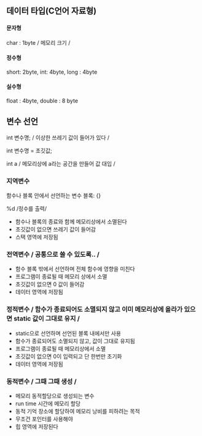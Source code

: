 ## 데이터 타입(C언어 자료형)

#### 문자형 
char : 1byte / 메모리 크기 /

#### 정수형 
short: 2byte, int: 4byte, long : 4byte

#### 실수형 
float : 4byte, double : 8 byte

## 변수 선언
int 변수명; / 이상한 쓰레기 값이 들어가 있다 /

int 변수명 = 초깃값;

int a / 메모리상에 a라는 공간을 만들어 값 대입 /

### 지역변수
함수나 블록 안에서 선언하는 변수 블록: {}

%d /정수를 출력/
- 함수나 블록의 종료와 함께 메모리상에서 소멸된다
- 초깃값이 없으면 쓰레기 값이 들어감
- 스택 영역에 저장됨

### 전역변수 / 공통으로 쓸 수 있도록.. /
- 함수 블록 밖에서 선언하며 전체 함수에 영향을 미친다
- 프로그램이 종료될 때 메모리 상에서 소멸
- 초깃값이 없으면 0 값이 들어감
- 데이터 영역에 저장됨

### 정적변수 / 함수가 종료되어도 소멸되지 않고 이미 메모리상에 올라가 있으면 static 값이 그대로 유지 /
- static으로 선언하며 선언된 블록 내에서만 사용
- 함수가 종료되어도 소멸되지 않고, 값이 그대로 유지됨 
- 프로그램이 종료될 때 메모리상에서 소멸
- 초깃값이 없으면 0이 입력되고 단 한번만 초기화
- 데이터 영역에 저장됨

### 동적변수 / 그때 그때 생성 /
- 메모리 동적할당으로 생성되는 변수
- run time 시간에 메모리 할당
- 동적 기억 장소에 할당하여 메모리 낭비를 피하려는 목적
- 무조건 포인터를 사용해야 
- 힙 영역에 저장된다

